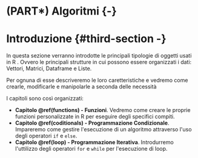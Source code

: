 # (PART\*) Algoritmi {-}

# Introduzione {#third-section -}

In questa sezione verranno introdotte le principali tipologie di oggetti usati in R . Ovvero  le principali strutture in cui possono essere organizzati i dati: Vettori, Matrici, Dataframe e Liste.

Per ognuna di esse descriveremo le loro caretteristiche e vedremo come crearle, modificarle e  manipolarle a seconda delle necessità

I capitoli sono così organizzati:

- **Capitolo \@ref(functions) - Funzioni**. Vedremo come creare le proprie funzioni personalizzate in R per eseguire degli specifici compiti.
- **Capitolo \@ref(coditionals) - Programmazione Condizionale**. Impareremo come gestire l'esecuzione di un algoritmo attraverso l'uso degli operatori `if` e `else`.
- **Capitolo \@ref(loop) - Programmazione Iterativa**. Introdurremo l'uttilizzo degli operatori `for` e `while` per l'esecuzione di loop.
